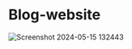 # Blog-website
![Screenshot 2024-05-15 132443](https://github.com/Junni007/Blog-website/assets/147623950/e381941d-7b81-4822-b768-e0db2d42d25d)
